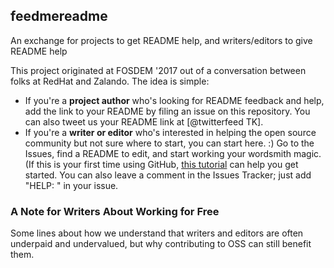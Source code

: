## feedmereadme
An exchange for projects to get README help, and writers/editors to give README help

This project originated at FOSDEM '2017 out of a conversation between folks at RedHat and Zalando. The idea is simple:
- If you're a **project author** who's looking for README feedback and help, add the link to your README by filing an issue on this repository. You can also tweet us your README link at [@twitterfeed TK].
- If you're a **writer or editor** who's interested in helping the open source community but not sure where to start, you can start here. :) Go to the Issues, find a README to edit, and start working your wordsmith magic. (If this is your first time using GitHub, [this tutorial](https://help.github.com/articles/getting-started-with-writing-and-formatting-on-github/) can help you get started. You can also leave a comment in the Issues Tracker; just add "HELP: " in your issue.

### A Note for Writers About Working for Free
Some lines about how we understand that writers and editors are often underpaid and undervalued, but why contributing to OSS can still benefit them.
